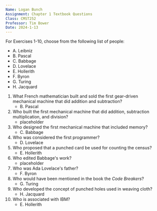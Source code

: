 ```yaml
---
Name: Logan Bunch
Assignment: Chapter 1 Textbook Questions
Class: CMST252
Professor: Tim Bower
Date: 2024-1-13
---
```


For Exercises 1-10, choose from the following list of people:

- A. Leibniz
- B. Pascal
- C. Babbage
- D. Lovelace
- E. Hollerith
- F. Byron
- G. Turing
- H. Jacquard

1. What French mathematician built and sold the first gear-driven mechanical machine that did addition and subtraction?
   - B. Pascal
2. Who built the first mechanical machine that did addition, subtraction multiplication, and division?
   - placeholder
3. Who designed the first mechanical machine that included memory?
   - C. Babbage
4. Who was considered the first programmer?
   - D. Lovelace
5. Who proposed that a punched card be used for counting the census?
   - E. Hollerith
6. Who edited Babbage's work?
   - placeholder
7. Who was Ada Lovelace's father?
   - F. Byron
8. Who would have been mentioned in the book the _Code Breakers_?
   - G. Turing
9. Who developed the concept of punched holes used in weaving cloth?
   - H. Jacquard
10. Who is associated with IBM?
    - E. Hollerith
